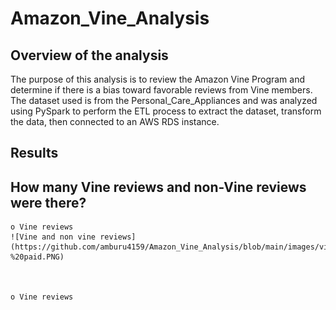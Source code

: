 # Amazon_Vine_Analysis

## Overview of the analysis
The purpose of this analysis is to review the Amazon Vine Program and determine if there is a bias toward favorable reviews from Vine members.
The dataset used is from the Personal_Care_Appliances and was analyzed using PySpark to perform the ETL process to extract the dataset, transform the data, then connected to an AWS RDS instance.

## Results

## How many Vine reviews and non-Vine reviews were there?

 	o Vine reviews	
	![Vine and non vine reviews](https://github.com/amburu4159/Amazon_Vine_Analysis/blob/main/images/vine%20reviews%20-%20paid.PNG)



	o Vine reviews